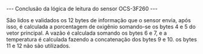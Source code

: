 --- Conclusão da lógica de leitura do sensor OCS-3F260 ---

São lidos e validados os 12 bytes de informação que o sensor envia, após isso,
é calculada a porcentagem de oxigênio somando-se os bytes 4 e 5 do vetor principal.
A vazão é calculada somando os bytes 6 e 7, e a temperatura é calculada fazendo a 
concatenação dos bytes 9 e 10. os bytes 11 e 12 não são utilizados.
